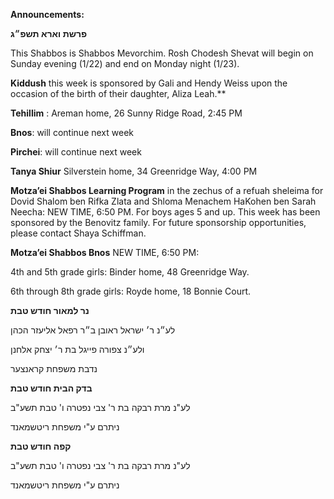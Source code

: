 **Announcements:**

**פרשת וארא תשפ״ג**


This Shabbos is Shabbos Mevorchim. Rosh Chodesh Shevat will begin on Sunday evening (1/22) and end on Monday night (1/23).

**Kiddush** this week is sponsored by Gali and Hendy Weiss upon the occasion of the birth of their daughter, Aliza Leah.**

**Tehillim** : Areman home, 26 Sunny Ridge Road, 2:45 PM

**Bnos**: will continue next week

**Pirchei**: will continue next week

**Tanya Shiur**  Silverstein home, 34 Greenridge Way, 4:00 PM

**Motza’ei Shabbos Learning Program** in the zechus of a refuah sheleima for Dovid Shalom ben Rifka Zlata and Shloma Menachem HaKohen ben Sarah Neecha: NEW TIME, 6:50 PM. For boys ages 5 and up. This week has been sponsored by the Benovitz family. For future sponsorship opportunities, please contact Shaya Schiffman.

**Motza’ei Shabbos Bnos** NEW TIME, 6:50 PM:

4th and 5th grade girls: Binder home, 48 Greenridge Way.

6th through 8th grade girls: Royde home, 18 Bonnie Court.

**נר למאור חודש טבת**

לע״נ ר׳ ישראל ראובן
ב״ר רפאל אליעזר הכהן

ולע״נ צפורה פייגל בת ר׳ יצחק אלחנן

נדבת משפחת קראנצער 

**בדק הבית חודש טבת**

לע"נ מרת רבקה בת ר' צבי
נפטרה ו' טבת תשע"ב

ניתרם ע"י משפחת ריטשמאנד  

**קפה חודש טבת**  

לע"נ מרת רבקה בת ר' צבי
נפטרה ו' טבת תשע"ב

ניתרם ע"י משפחת ריטשמאנד
